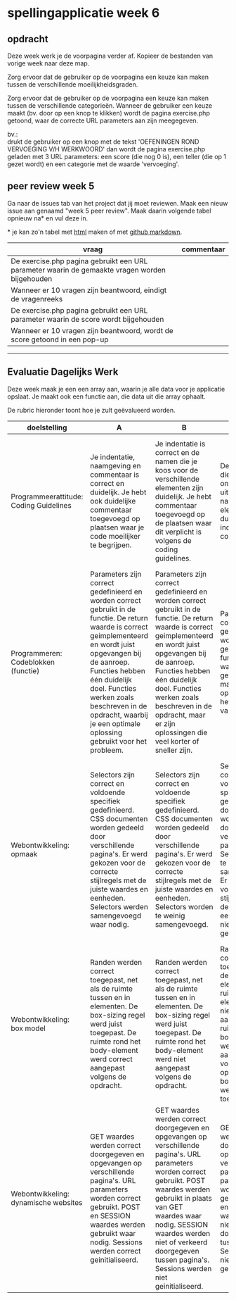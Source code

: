 # spellingapplicatie week 6

## opdracht

Deze week werk je de voorpagina verder af. Kopieer de bestanden van vorige week naar deze map.

Zorg ervoor dat de gebruiker op de voorpagina een keuze kan maken tussen de verschillende moeilijkheidsgraden.

Zorg ervoor dat de gebruiker op de voorpagina een keuze kan maken tussen de verschillende categorieën. Wanneer de gebruiker een keuze maakt (bv. door op een knop te klikken) wordt de pagina exercise.php getoond, waar de correcte URL parameters aan zijn meegegeven.

bv.: <br>
drukt de gebruiker op een knop met de tekst 'OEFENINGEN ROND VERVOEGING V/H WERKWOORD' dan wordt de pagina exercise.php geladen met 3 URL parameters: een score (die nog 0 is), een teller (die op 1 gezet wordt) en een categorie met de waarde 'vervoeging'.

## peer review week 5

Ga naar de issues tab van het project dat jij moet reviewen. Maak een nieuw issue aan genaamd "week 5 peer review". Maak daarin volgende tabel opnieuw na* en vul deze in.

\* je kan zo'n tabel met [html](https://www.w3schools.com/html/html_tables.asp) maken of met [github markdown](https://help.github.com/en/github/writing-on-github/organizing-information-with-tables).

| vraag | commentaar |
| --- | --- |
| De exercise.php pagina gebruikt een URL parameter waarin de gemaakte vragen worden bijgehouden |  |
| Wanneer er 10 vragen zijn beantwoord, eindigt de vragenreeks |  |
| De exercise.php pagina gebruikt een URL parameter waarin de score wordt bijgehouden |  |
| Wanneer er 10 vragen zijn beantwoord, wordt de score getoond in een pop-up |  |


---

## Evaluatie Dagelijks Werk

Deze week maak je een een array aan, waarin je alle data voor je applicatie opslaat. Je maakt ook een functie aan, die data uit die array ophaalt.

De rubric hieronder toont hoe je zult geëvalueerd worden. 

|	doelstelling	|	A	|	B	|	C	|	D	|	E	|														
|	---	|	---	|	---	|	---	|	---	|	---	|														
|	Programmeerattitude: Coding Guidelines	|	Je indentatie, naamgeving en commentaar is correct en duidelijk. Je hebt ook duidelijke commentaar toegevoegd op plaatsen waar je code moeilijker te begrijpen.	|	Je indentatie is correct en de namen die je koos voor de verschillende elementen zijn duidelijk. Je hebt commentaar toegevoegd op de plaatsen waar dit verplicht is volgens de coding guidelines.	|	De commentaar die je schrijft is onvoldoende uitgewerkt. De naamgeving van elementen is duidelijk en je indentatie is correct.	|	De namen die je kiest voor de verschillende elementen zijn niet duidelijk genoeg. Je indentatie is correct en je hebt commentaar toegevoegd op de plaatsen waar dit verplicht is volgens de coding guidelines. 	|	Je indentatie, naamgeving en commentaar zijn onduidelijk en onvoldoende uitgewerkt.	|														
|	Programmeren: Codeblokken (functie)	|	Parameters zijn correct gedefinieerd en worden correct gebruikt in de functie. De return waarde is correct geimplementeerd en wordt juist opgevangen bij de aanroep. Functies hebben één duidelijk doel. Functies werken zoals beschreven in de opdracht, waarbij je een optimale oplossing gebruikt voor het probleem.	|	Parameters zijn correct gedefinieerd en worden correct gebruikt in de functie. De return waarde is correct geimplementeerd en wordt juist opgevangen bij de aanroep. Functies hebben één duidelijk doel. Functies werken zoals beschreven in de opdracht, maar er zijn oplossingen die veel korter of sneller zijn.	|	Parameters zijn correct gedefinieerd en worden correct gebruikt in de functie. De return waarde is correct geimplementeerd, maar wordt niet opgevangen bij het aanroepen van de functie.	|	Parameters zijn correct gedefinieerd, maar worden verkeerd gebruikt in de functie zelf. De return waarde is correct geimplementeerd, maar wordt niet opgevangen bij het aanroepen van de functie.	|	De signature van de functie is niet volledig. Het aanroepen van de functie gebeurt verkeerd. Er is geen return-waarde aanwezig wanneer dit nodig is.	|														
|	Webontwikkeling: opmaak	|	Selectors zijn correct en voldoende specifiek gedefinieerd. CSS documenten worden gedeeld door verschillende pagina's. Er werd gekozen voor de correcte stijlregels met de juiste waardes en eenheden. Selectors werden samengevoegd waar nodig.	|	Selectors zijn correct en voldoende specifiek gedefinieerd. CSS documenten worden gedeeld door verschillende pagina's. Er werd gekozen voor de correcte stijlregels met de juiste waardes en eenheden. Selectors worden te weinig samengevoegd. 	|	Selectors zijn correct en voldoende specifiek gedefinieerd. CSS documenten worden gedeeld door verschillende pagina's. Selectors worden te weinig samengevoegd. Er werd gekozen voor de correcte stijlregels, maar de waardes en eenheden werden niet correct gebruikt. 	|	Selectors zijn correct gedefinieerd, maar zijn vaak niet specifiek genoeg. CSS documenten worden niet gedeeld door verschillende pagina's. Selectors worden te weinig samengevoegd. Er werd gekozen voor de correcte stijlregels, maar de waardes en eenheden werden niet correct gebruikt. 	|	Selectors zijn verkeerd of niet specifiek genoeg gedefinieerd. Selectors worden te weinig samengevoegd. CSS documenten worden niet gedeeld door verschillende pagina's. Stijlregels, waardes en eenheden werden niet correct gebruikt. 	|														
|	Webontwikkeling: box model	|	Randen werden correct toegepast, net als de ruimte tussen en in elementen. De box-sizing regel werd juist toegepast. De ruimte rond het body-element werd correct aangepast volgens de opdracht. 	|	Randen werden correct toegepast, net als de ruimte tussen en in elementen. De box-sizing regel werd juist toegepast. De ruimte rond het body-element werd niet aangepast volgens de opdracht. 	|	Randen werden correct toegepast, net als de ruimte tussen elementen. De ruimte binnen in elementen werd niet correct aangepast. De ruimte rond het body-element werd niet aangepast volgens de opdracht. De box-sizing regel werd niet juist toegepast.	|	Randen werden correct toegepast, net als de ruimte binnen in elementen. De ruimte tussen elementen werd niet correct aangepast. De ruimte rond het body-element werd niet aangepast volgens de opdracht. De box-sizing regel werd niet juist toegepast.	|	De ruimte tussen en in elementen werd niet correct aangepast. De ruimte rond het body-element werd niet aangepast volgens de opdracht. De box-sizing regel werd niet juist toegepast.	|														
|	Webontwikkeling: dynamische websites	|	GET waardes werden correct doorgegeven en opgevangen op verschillende pagina's. URL parameters worden correct gebruikt. POST en SESSION waardes werden gebruikt waar nodig. Sessions werden correct geinitialiseerd. 	|	GET waardes werden correct doorgegeven en opgevangen op verschillende pagina's. URL parameters worden correct gebruikt. POST waardes werden gebruikt in plaats van GET waardes waar nodig. SESSION waardes werden niet of verkeerd doorgegeven tussen pagina's. Sessions werden niet geinitialiseerd. 	|	GET waardes werden correct doorgegeven en opgevangen op verschillende pagina's. URL parameters worden correct gebruikt. POST en SESSION waardes werden niet of verkeerd doorgegeven tussen pagina's. Sessions werden niet geinitialiseerd. 	|	GET waardes werden correct doorgegeven naar verschillende pagina's. POST en SESSION waardes werden niet of verkeerd doorgegeven tussen pagina's. Sessions werden niet geinitialiseerd. URL parameters worden verkeerd gebruikt.	|	GET, POST en SESSION waardes werden niet of verkeerd doorgegeven tussen pagina's. Sessions werden niet geinitialiseerd. URL parameters worden verkeerd gebruikt.	|														